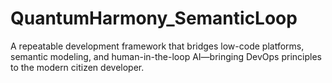 # QuantumHarmony_SemanticLoop
A repeatable development framework that bridges low-code platforms, semantic modeling, and human-in-the-loop AI—bringing DevOps principles to the modern citizen developer.

